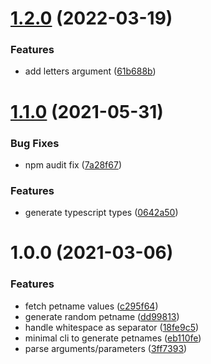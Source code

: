 # [1.2.0](https://github.com/anthonkendel/javascript-petname/compare/v1.1.0...v1.2.0) (2022-03-19)


### Features

* add letters argument ([61b688b](https://github.com/anthonkendel/javascript-petname/commit/61b688be7e30bc44fa26e3125d78acf077d03a53))

# [1.1.0](https://github.com/anthonkendel/javascript-petname/compare/v1.0.0...v1.1.0) (2021-05-31)


### Bug Fixes

* npm audit fix ([7a28f67](https://github.com/anthonkendel/javascript-petname/commit/7a28f67b808fcabf33710118db7d5836b7741e8c))


### Features

* generate typescript types ([0642a50](https://github.com/anthonkendel/javascript-petname/commit/0642a50687792abd8f6546d533363375a0f21cd9))

# 1.0.0 (2021-03-06)


### Features

* fetch petname values ([c295f64](https://github.com/anthonkendel/javascript-petname/commit/c295f64733a720ed830090d25fe8185974b1f52c))
* generate random petname ([dd99813](https://github.com/anthonkendel/javascript-petname/commit/dd99813742c298d6ede227eb431e6339ff6bb0cc))
* handle whitespace as separator ([18fe9c5](https://github.com/anthonkendel/javascript-petname/commit/18fe9c50afea4a40507a741e9b277256a3f43687))
* minimal cli to generate petnames ([eb110fe](https://github.com/anthonkendel/javascript-petname/commit/eb110fe5200b98328bbdd5a990e8cdfc7c9cd469))
* parse arguments/parameters ([3ff7393](https://github.com/anthonkendel/javascript-petname/commit/3ff73931a98161e6500201c63aafb1578101d06b))

